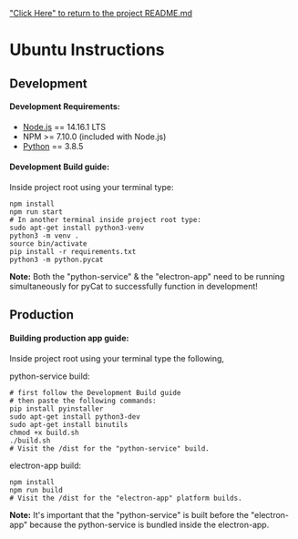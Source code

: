 ["Click Here" to return to the project README.md](../../README.md)

# Ubuntu Instructions

## Development

#### Development Requirements:

 * [Node.js](https://nodejs.org/en/download/current) == 14.16.1 LTS
 * NPM >= 7.10.0 (included with Node.js)
 * [Python](https://www.python.org/downloads/) == 3.8.5

#### Development Build guide:

Inside project root using your terminal type:
```
npm install
npm run start
# In another terminal inside project root type:
sudo apt-get install python3-venv
python3 -m venv .
source bin/activate
pip install -r requirements.txt
python3 -m python.pycat
```

**Note:** Both the "python-service" & the "electron-app" need to be running simultaneously for pyCat to successfully function in development!

## Production

#### Building production app guide:

Inside project root using your terminal type the following,

python-service build:
```
# first follow the Development Build guide
# then paste the following commands:
pip install pyinstaller
sudo apt-get install python3-dev
sudo apt-get install binutils
chmod +x build.sh
./build.sh
# Visit the /dist for the "python-service" build.
```

electron-app build:
```
npm install
npm run build
# Visit the /dist for the "electron-app" platform builds.
```

**Note:** It's important that the "python-service" is built before the "electron-app" because the python-service is bundled inside the electron-app.
